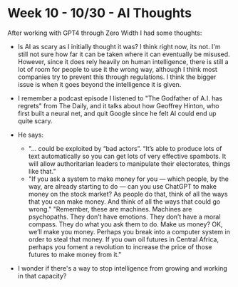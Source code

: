 # Week 10 - 10/30 - AI Thoughts #

After working with GPT4 through Zero Width I had some thoughts: 

- Is AI as scary as I initially thought it was? I think right now, its not. I'm still not sure how far it can be taken where it can eventually be misused. However, since it does rely heavily on human intelligence, there is still a lot of room for people to use it the wrong way, although I think most companies try to prevent this through regulations. I think the bigger issue is when it goes beyond the intelligence it is given.

- I remember a podcast episode I listened to "The Godfather of A.I. has regrets" from The Daily, and it talks about how Geoffrey Hinton, who first built a neural net, and quit Google since he felt AI could end up quite scary.

- He says:
    - "... could be exploited by “bad actors”. “It’s able to produce lots of text automatically so you can get lots of very effective spambots. It will allow authoritarian leaders to manipulate their electorates, things like that.”
    - "If you ask a system to make money for you — which people, by the way, are already starting to do — can you use ChatGPT to make money on the stock market? As people do that, think of all the ways that you can make money. And think of all the ways that could go wrong." "Remember, these are machines. Machines are psychopaths. They don’t have emotions. They don’t have a moral compass. They do what you ask them to do. Make us money? OK, we’ll make you money. Perhaps you break into a computer system in order to steal that money. If you own oil futures in Central Africa, perhaps you foment a revolution to increase the price of those futures to make money from it."

- I wonder if there's a way to stop intelligence from growing and working in that capacity?

